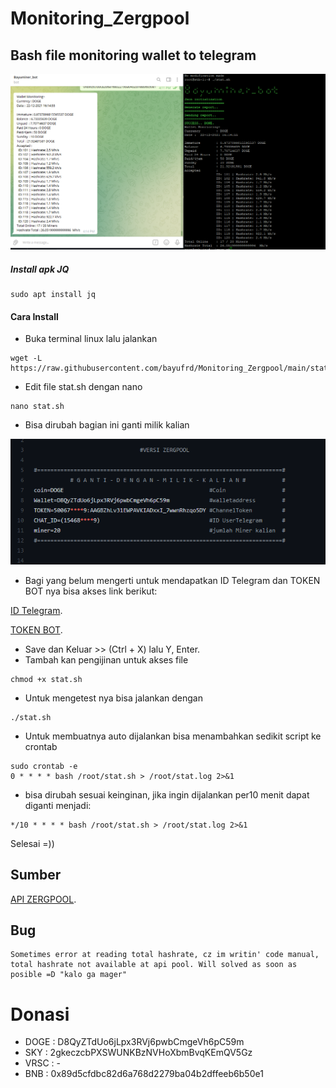 # Monitoring_Zergpool
## Bash file monitoring wallet to telegram
![This is a alt text.](https://github.com/bayufrd/Monitoring_Zergpool/blob/main/image_2021-12-22_161618.png "Monitoring Zergpool.")
##### Install apk JQ
```
sudo apt install jq
```

#### Cara Install
* Buka terminal linux lalu jalankan
```
wget -L https://raw.githubusercontent.com/bayufrd/Monitoring_Zergpool/main/stat.sh
```

* Edit file stat.sh dengan nano
```
nano stat.sh
```
* Bisa dirubah bagian ini ganti milik kalian

![This is a alt text.](https://github.com/bayufrd/Monitoring_Zergpool/blob/main/image_2021-12-23_031237.png "Silahkan diganti.")

* Bagi yang belum mengerti untuk mendapatkan ID Telegram dan TOKEN BOT nya bisa akses link berikut:

[ID Telegram](https://qastack.id/programming/32423837/telegram-bot-how-to-get-a-group-chat-id).

[TOKEN BOT](https://langsungviral.com/2019/12/04/cara-mendapatkan-api-key-atau-token-bot-telegram-dan-chat-id-telegram/).

* Save dan Keluar >> (Ctrl + X) lalu Y, Enter.
* Tambah kan pengijinan untuk akses file
```
chmod +x stat.sh
```

* Untuk mengetest nya bisa jalankan dengan

```
./stat.sh
```

* Untuk membuatnya auto dijalankan bisa menambahkan sedikit script ke crontab

```
sudo crontab -e
0 * * * * bash /root/stat.sh > /root/stat.log 2>&1
```

* bisa dirubah sesuai keinginan, jika ingin dijalankan per10 menit dapat diganti menjadi:

```
*/10 * * * * bash /root/stat.sh > /root/stat.log 2>&1
```

Selesai =))

## Sumber
[API ZERGPOOL](https://zergpool.com/site/api).

## Bug
```
Sometimes error at reading total hashrate, cz im writin' code manual, total hashrate not available at api pool. Will solved as soon as posible =D "kalo ga mager"
```

# Donasi
* DOGE  : D8QyZTdUo6jLpx3RVj6pwbCmgeVh6pC59m
* SKY   : 2gkeczcbPXSWUNKBzNVHoXbmBvqKEmQV5Gz
* VRSC  : -
* BNB   : 0x89d5cfdbc82d6a768d2279ba04b2dffeeb6b50e1
